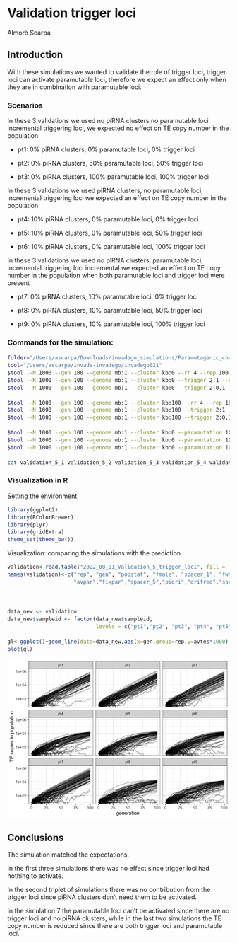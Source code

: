 Validation trigger loci
================
Almorò Scarpa

## Introduction

With these simulations we wanted to validate the role of trigger loci,
trigger loci can activate paramutable loci, therefore we expect an
effect only when they are in combination with paramutable loci.

### Scenarios

In these 3 validations we used no piRNA clusters no paramutable loci
incremental triggering loci, we expected no effect on TE copy number in
the population

-   pt1: 0% piRNA clusters, 0% paramutable loci, 0% trigger loci

-   pt2: 0% piRNA clusters, 50% paramutable loci, 50% trigger loci

-   pt3: 0% piRNA clusters, 100% paramutable loci, 100% trigger loci

In these 3 validations we used piRNA clusters, no paramutable loci,
incremental triggering loci we expected an effect on TE copy number in
the population

-   pt4: 10% piRNA clusters, 0% paramutable loci, 0% trigger loci

-   pt5: 10% piRNA clusters, 0% paramutable loci, 50% trigger loci

-   pt6: 10% piRNA clusters, 0% paramutable loci, 100% trigger loci

In these 3 validations we used no piRNA clusters, paramutable loci,
incremental triggering loci incremental we expected an effect on TE copy
number in the population when both paramutable loci and trigger loci
were present

-   pt7: 0% piRNA clusters, 10% paramutable loci, 0% trigger loci

-   pt8: 0% piRNA clusters, 10% paramutable loci, 50% trigger loci

-   pt9: 0% piRNA clusters, 10% paramutable loci, 100% trigger loci

### Commands for the simulation:

``` bash
folder="/Users/ascarpa/Downloads/invadego_simulations/Paramutagenic_chain_reaction/Validation"
tool="/Users/ascarpa/invade-invadego/invadego021"
$tool --N 1000 --gen 100 --genome mb:1 --cluster kb:0 --rr 4 --rep 100 --u 0.1 --basepop 10 --steps 1 --sampleid pt1> $folder/validation_5_1 &
$tool --N 1000 --gen 100 --genome mb:1 --cluster kb:0 --trigger 2:1 --rr 4 --rep 100 --u 0.1 --basepop 10 --steps 1 --sampleid pt2> $folder/validation_5_2 &
$tool --N 1000 --gen 100 --genome mb:1 --cluster kb:0 --trigger 2:0,1 --rr 4 --rep 100 --u 0.1 --basepop 10 --steps 1 --sampleid pt3> $folder/validation_5_3

$tool --N 1000 --gen 100 --genome mb:1 --cluster kb:100 --rr 4 --rep 100 --u 0.1 --basepop 10 --steps 1 --sampleid pt4> $folder/validation_5_4 &
$tool --N 1000 --gen 100 --genome mb:1 --cluster kb:100 --trigger 2:1 --rr 4 --rep 100 --u 0.1 --basepop 10 --steps 1 --sampleid pt5> $folder/validation_5_5 &
$tool --N 1000 --gen 100 --genome mb:1 --cluster kb:100 --trigger 2:0,1 --rr 4 --rep 100 --u 0.1 --basepop 10 --steps 1 --sampleid pt6> $folder/validation_5_6

$tool --N 1000 --gen 100 --genome mb:1 --cluster kb:0 --paramutation 10:1 --rr 4 --rep 100 --u 0.1 --basepop 10 --steps 1 --sampleid pt7> $folder/validation_5_7 &
$tool --N 1000 --gen 100 --genome mb:1 --cluster kb:0 --paramutation 10:1 --trigger 2:1 --rr 4 --rep 100 --u 0.1 --basepop 10 --steps 1 --sampleid pt8> $folder/validation_5_8 &
$tool --N 1000 --gen 100 --genome mb:1 --cluster kb:0 --paramutation 10:1 --trigger 2:0,1 --rr 4 --rep 100 --u 0.1 --basepop 10 --steps 1 --sampleid pt9> $folder/validation_5_9

cat validation_5_1 validation_5_2 validation_5_3 validation_5_4 validation_5_5 validation_5_6 validation_5_7 validation_5_8 validation_5_9 |grep -v "^Invade"|grep -v "^#" > 2022_08_01_Validation_5_trigger_loci
```

### Visualization in R

Setting the environment

``` r
library(ggplot2)
library(RColorBrewer)
library(plyr)
library(gridExtra)
theme_set(theme_bw())
```

Visualization: comparing the simulations with the prediction

``` r
validation<-read.table("2022_08_01_Validation_5_trigger_loci", fill = TRUE, sep = "\t")
names(validation)<-c("rep", "gen", "popstat", "fmale", "spacer_1", "fwte", "avw", "avtes", "avpopfreq", "fixed","spacer_2","phase","fwpirna","spacer_3","fwcli","avcli","fixcli","spacer_4","fwpar_yespi","fwpar_nopi",
                     "avpar","fixpar","spacer_5","piori","orifreq","spacer 6", "sampleid")



data_new <- validation
data_new$sampleid <- factor(data_new$sampleid,
                            levels = c("pt1","pt2", "pt3", "pt4", "pt5", "pt6", "pt7", "pt8", "pt9"))

gl<-ggplot()+geom_line(data=data_new,aes(x=gen,group=rep,y=avtes*1000),alpha=0.4)+scale_y_log10()+theme(legend.position="none")+ylab("TE copies in population")+xlab("generation")+facet_wrap(~sampleid, ncol=3)
plot(gl)
```

![](2022_08_01_Validation_5_trigger_loci_files/figure-gfm/unnamed-chunk-3-1.png)<!-- -->

## Conclusions

The simulation matched the expectations.

In the first three simulations there was no effect since trigger loci
had nothing to activate.

In the second triplet of simulations there was no contribution from the
trigger loci since piRNA clusters don’t need them to be activated.

In the simulation 7 the paramutable loci can’t be activated since there
are no trigger loci and no piRNA clusters, while in the last two
simulations the TE copy number is reduced since there are both trigger
loci and paramutable loci.
